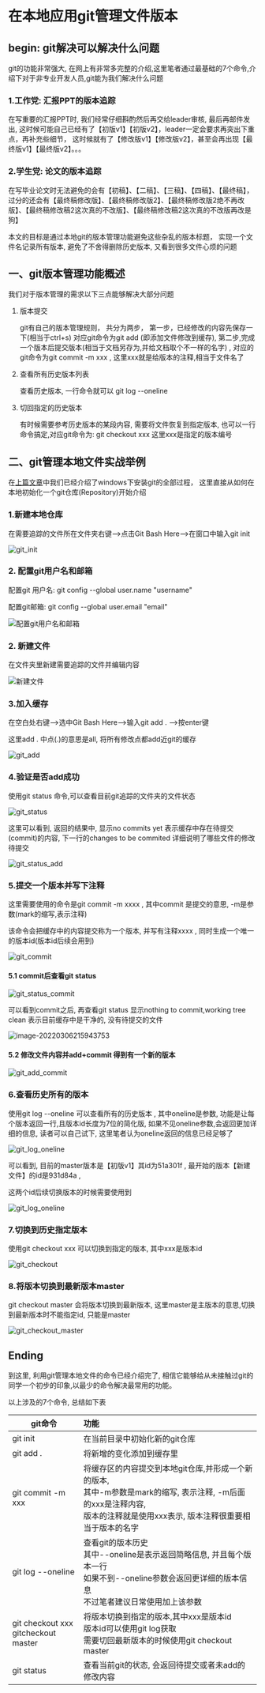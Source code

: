 # 在本地应用git管理文件版本

## begin: git解决可以解决什么问题

git的功能非常强大, 在网上有非常多完整的介绍,这里笔者通过最基础的7个命令,介绍下对于非专业开发人员,git能为我们解决什么问题

### 1.工作党: 汇报PPT的版本追踪

在写重要的汇报PPT时, 我们经常仔细斟酌然后再交给leader审核, 最后再邮件发出, 这时候可能自己已经有了【初版v1】【初版v2】，leader一定会要求再突出下重点，再补充些细节， 这时候就有了【修改版v1】【修改版v2】，甚至会再出现【最终版v1】【最终版v2】。。。

### 2.学生党: 论文的版本追踪

在写毕业论文时无法避免的会有【初稿】、【二稿】、【三稿】、【四稿】、【最终稿】， 过分的还会有【最终稿修改版】、【最终稿修改版2】、【最终稿修改版2绝不再改版】、【最终稿修改稿2这次真的不改版】、【最终稿修改稿2这次真的不改版再改是狗】



本文的目标是通过本地git的版本管理功能避免这些杂乱的版本标题， 实现一个文件名记录所有版本, 避免了不舍得删除历史版本, 又看到很多文件心烦的问题

## 一、git版本管理功能概述

我们对于版本管理的需求以下三点能够解决大部分问题

1. 版本提交

   git有自己的版本管理规则， 共分为两步， 第一步，已经修改的内容先保存一下(相当于ctrl+s) 对应git命令为git add (即添加文件修改到缓存), 第二步,完成一个版本后提交版本(相当于文档另存为,并给文档取个不一样的名字) , 对应的git命令为git commit -m xxx , 这里xxx就是给版本的注释,相当于文件名了 

2. 查看所有历史版本列表

   查看历史版本, 一行命令就可以 git log --oneline

3. 切回指定的历史版本

   有时候需要参考历史版本的某段内容, 需要将文件恢复到指定版本, 也可以一行命令搞定,对应git命令为: git checkout xxx 这里xxx是指定的版本编号 

## 二、git管理本地文件实战举例 

   在[上篇文章]()中我们已经介绍了windows下安装git的全部过程， 这里直接从如何在本地初始化一个git仓库(Repository)开始介绍

### 1.新建本地仓库

   在需要追踪的文件所在文件夹右键-->点击Git Bash Here-->在窗口中输入git init  

   ![git_init](https://gitee.com/monkeyman/picture/raw/master/2.git_use_local/picture/git_init.gif)

### 2. 配置git用户名和邮箱

配置git 用户名: git config --global user.name "username"

配置git邮箱: git config --global user.email "email"

![配置git用户名和邮箱](https://gitee.com/monkeyman/picture/raw/master/2.git_use_local/picture/配置git用户名和邮箱.gif)



### 2. 新建文件

   在文件夹里新建需要追踪的文件并编辑内容

   ![新建文件](https://gitee.com/monkeyman/picture/raw/master/2.git_use_local/picture/新建文件.gif)

### 3.加入缓存

在空白处右键-->选中Git Bash Here-->输入git add . -->按enter键 

这里add . 中点(.)的意思是all, 将所有修改点都add近git的缓存

![git_add](https://gitee.com/monkeyman/picture/raw/master/2.git_use_local/picture/git_add.gif)

### 4.验证是否add成功

使用git status 命令,可以查看目前git追踪的文件夹的文件状态

![git_status](https://gitee.com/monkeyman/picture/raw/master/2.git_use_local/picture/git_status.gif)



这里可以看到, 返回的结果中, 显示no commits yet 表示缓存中存在待提交(commit)的内容, 下一行的changes to be commited 详细说明了哪些文件的修改待提交

![git_status_add](https://gitee.com/monkeyman/picture/raw/master/2.git_use_local/picture/git_status_add.png)

### 5.提交一个版本并写下注释

这里需要使用的命令是git commit -m xxxx , 其中commit 是提交的意思, -m是参数(mark的缩写,表示注释) 

该命令会把缓存中的内容提交称为一个版本, 并写有注释xxxx , 同时生成一个唯一的版本id(版本id后续会用到) 

![git_commit](https://gitee.com/monkeyman/picture/raw/master/2.git_use_local/picture/git_commit.gif)  

#### 5.1 commit后查看git status 

![git_status_commit](https://gitee.com/monkeyman/picture/raw/master/2.git_use_local/picture/git_status_commit.gif)

可以看到commit之后, 再查看git status 显示nothing to commit,working tree clean 表示目前缓存中是干净的, 没有待提交的文件

![image-20220306215943753](https://gitee.com/monkeyman/picture/raw/master/2.git_use_local/picture/git_status_commit.png)

#### 5.2 修改文件内容并add+commit 得到有一个新的版本 

![git_add_commit](https://gitee.com/monkeyman/picture/raw/master/2.git_use_local/picture/git_add_commit.gif)

### 6.查看历史所有的版本

使用git log --oneline 可以查看所有的历史版本 , 其中oneline是参数, 功能是让每个版本返回一行,且版本id长度为7位的简化版, 如果不见oneline参数,会返回更加详细的信息, 读者可以自己试下, 这里笔者认为oneline返回的信息已经足够了 

![git_log_oneline](https://gitee.com/monkeyman/picture/raw/master/2.git_use_local/picture/git_log_oneline.gif)

可以看到, 目前的master版本是【初版v1】其id为51a301f , 最开始的版本【新建文件】的id是931d84a , 

这两个id后续切换版本的时候需要使用到

![git_log_oneline](https://gitee.com/monkeyman/picture/raw/master/2.git_use_local/picture/git_log_oneline.png)

### 7.切换到历史指定版本

使用git checkout xxx 可以切换到指定的版本, 其中xxx是版本id

![git_checkout](https://gitee.com/monkeyman/picture/raw/master/2.git_use_local/picture/git_checkout.gif)

### 8.将版本切换到最新版本master

git checkout master 会将版本切换到最新版本, 这里master是主版本的意思,切换到最新版本时不能指定id, 只能是master

![git_checkout_master](https://gitee.com/monkeyman/picture/raw/master/2.git_use_local/picture/git_checkout_master.gif)



## Ending

到这里, 利用git管理本地文件的命令已经介绍完了, 相信它能够给从未接触过git的同学一个初步的印象,以最少的命令解决最常用的功能。

以上涉及的7个命令, 总结如下表

| git命令                                 | 功能                                                         |
| --------------------------------------- | :----------------------------------------------------------- |
| git init                                | 在当前目录中初始化新的git仓库                                |
| git add .                               | 将新增的变化添加到缓存里                                     |
| git commit -m xxx                       | 将缓存区的内容提交到本地git仓库,并形成一个新的版本, <br/>其中-m参数是mark的缩写,  表示注释, -m后面的xxx是注释内容, <br/>版本的注释就是使用xxx表示, 版本注释很重要相当于版本的名字 |
| git log --oneline                       | 查看git的版本历史<br/>其中--oneline是表示返回简略信息, 并且每个版本一行<br/>如果不到--oneline参数会返回更详细的版本信息<br/>不过笔者建议日常使用加上该参数 |
| git checkout xxx<br/>gitcheckout master | 将版本切换到指定的版本,其中xxx是版本id<br/>版本id可以使用git log获取<br/>需要切回最新版本的时候使用git checkout master |
| git status                              | 查看当前git的状态, 会返回待提交或者未add的修改内容           |

